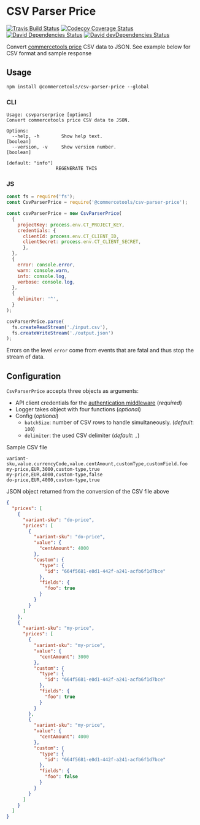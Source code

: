 # CSV Parser Price

[![Travis Build Status][travis-icon]][travis]
[![Codecov Coverage Status][codecov-icon]][codecov]
[![David Dependencies Status][david-icon]][david]
[![David devDependencies Status][david-dev-icon]][david-dev]

Convert [commercetools price](https://dev.commercetools.com/http-api-projects-products.html#price) CSV data to JSON. See example below for CSV format and sample response

## Usage
`npm install @commercetools/csv-parser-price --global`

### CLI
```
Usage: csvparserprice [options]
Convert commercetools price CSV data to JSON.

Options:
  --help, -h        Show help text.                                    [boolean]
  --version, -v     Show version number.                               [boolean]
                                                               [default: "info"]
                  REGENERATE THIS
```

### JS
```js
const fs = require('fs');
const CsvParserPrice = require('@commercetools/csv-parser-price');

const csvParserPrice = new CsvParserPrice(
  {
    projectKey: process.env.CT_PROJECT_KEY,
    credentials: {
      clientId: process.env.CT_CLIENT_ID,
      clientSecret: process.env.CT_CLIENT_SECRET,
      },
  },
  {
    error: console.error,
    warn: console.warn,
    info: console.log,
    verbose: console.log,
  },
  {
    delimiter: '^',
  }
);

csvParserPrice.parse(
  fs.createReadStream('./input.csv'),
  fs.createWriteStream('./output.json')
);
```
Errors on the level `error` come from events that are fatal and thus stop the stream of data.

## Configuration
`CsvParserPrice` accepts three objects as arguments:
- API client credentials for the [authentication middleware](https://commercetools.github.io/nodejs/docs/sdk/api/createAuthMiddlewareForClientCredentialsFlow.html) (_required_)
- Logger takes object with four functions (_optional_)
- Config (_optional_)
  - `batchSize`: number of CSV rows to handle simultaneously. (_default_: `100`)
  - `delimiter`: the used CSV delimiter (_default_: `,`)


Sample CSV file
```csv
variant-sku,value.currencyCode,value.centAmount,customType,customField.foo
my-price,EUR,3000,custom-type,true
my-price,EUR,4000,custom-type,false
do-price,EUR,4000,custom-type,true
```

JSON object returned from the conversion of the CSV file above
```json
{
  "prices": [
    {
      "variant-sku": "do-price",
      "prices": [
        {
          "variant-sku": "do-price",
          "value": {
            "centAmount": 4000
          },
          "custom": {
            "type": {
              "id": "664f5681-e0d1-442f-a241-acfb6f1d7bce"
            },
            "fields": {
              "foo": true
            }
          }
        }
      ]
    },
    {
      "variant-sku": "my-price",
      "prices": [
        {
          "variant-sku": "my-price",
          "value": {
            "centAmount": 3000
          },
          "custom": {
            "type": {
              "id": "664f5681-e0d1-442f-a241-acfb6f1d7bce"
            },
            "fields": {
              "foo": true
            }
          }
        },
        {
          "variant-sku": "my-price",
          "value": {
            "centAmount": 4000
          },
          "custom": {
            "type": {
              "id": "664f5681-e0d1-442f-a241-acfb6f1d7bce"
            },
            "fields": {
              "foo": false
            }
          }
        }
      ]
    }
  ]
}
```

[commercetools]: https://commercetools.com/
[commercetools-icon]: https://cdn.rawgit.com/commercetools/press-kit/master/PNG/72DPI/CT%20logo%20horizontal%20RGB%2072dpi.png
[travis]: https://travis-ci.org/commercetools/csv-parser-price
[travis-icon]: https://img.shields.io/travis/commercetools/csv-parser-price/master.svg?style=flat-square
[codecov]: https://codecov.io/gh/commercetools/csv-parser-price
[codecov-icon]: https://img.shields.io/codecov/c/github/commercetools/csv-parser-price.svg?style=flat-square
[david]: https://david-dm.org/commercetools/csv-parser-price
[david-icon]: https://img.shields.io/david/commercetools/csv-parser-price.svg?style=flat-square
[david-dev]: https://david-dm.org/commercetools/csv-parser-price?type=dev
[david-dev-icon]: https://img.shields.io/david/dev/commercetools/csv-parser-price.svg?style=flat-square
